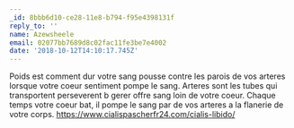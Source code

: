```yaml
---
_id: 8bbb6d10-ce28-11e8-b794-f95e4398131f
reply_to: ''
name: Azewsheele
email: 02077bb7689d8c02fac11fe3be7e4002
date: '2018-10-12T14:10:17.745Z'
---
```

Poids est comment dur  votre sang pousse contre les parois de vos arteres lorsque votre coeur sentiment  pompe le sang. Arteres sont les tubes qui transportent  perseverent b gerer offre sang loin de votre coeur. Chaque temps  votre coeur  bat, il pompe le sang  par de  vos arteres a la  flanerie de votre corps. 
https://www.cialispascherfr24.com/cialis-libido/
